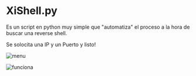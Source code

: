 # XiShell.py

Es un script en python muy simple que "automatiza" el proceso a la hora de buscar una reverse shell.

Se solocita una IP y un Puerto y listo!

![menu](https://user-images.githubusercontent.com/124210568/217383472-418d1ba1-8f5c-454e-b4ee-01810b0ef358.png)

![funciona](https://user-images.githubusercontent.com/124210568/217383478-c2046872-ba94-4ddd-8cba-8f02edf05151.png)
